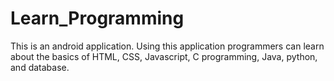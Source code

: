 # Learn_Programming
This is an android application. Using this application programmers can learn about the basics of HTML, CSS, Javascript, C programming, Java, python, and database.


